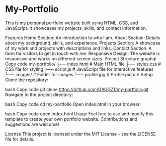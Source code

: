 # My-Portfolio
This is my personal portfolio website built using HTML, CSS, and JavaScript. It showcases my projects, skills, and contact information.

Features
Home Section: An introduction to who I am.
About Section: Details about my background, skills, and experience.
Projects Section: A showcase of my work and projects with descriptions and links.
Contact Section: A form for visitors to get in touch with me.
Responsive Design: The website is responsive and works on different screen sizes.
Project Structure
graphql
Copy code
my-portfolio/
├── index.html          # Main HTML file
├── styles.css          # CSS file for styling
├── script.js           # JavaScript file for interactive features
└── images/             # Folder for images
    └── profile.jpg     # Profile picture
Setup
Clone the repository:

bash
Copy code
git clone https://github.com/GAGGZ1/my-portfolio.git
Navigate to the project directory:

bash
Copy code
cd my-portfolio
Open index.html in your browser:

bash
Copy code
open index.html
Usage
Feel free to use and modify this template to create your own portfolio website. Contributions and suggestions are welcome!

License
This project is licensed under the MIT License - see the LICENSE file for details.

